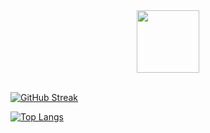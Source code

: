 <div id="header" align="center">
  <img src="https://media.giphy.com/media/3oKIPnAiaMCws8nOsE/giphy.gif" width="100"/>
</div>


<br>

[![GitHub Streak](http://github-readme-streak-stats.herokuapp.com?user=axelvanherle&theme=light&background=fffff)](https://git.io/streak-stats)

[![Top Langs](https://github-readme-stats.vercel.app/api/top-langs/?username=axelvanherle&layout=compact&theme=vision-friendly-light)](https://github.com/anuraghazra/github-readme-stats)
